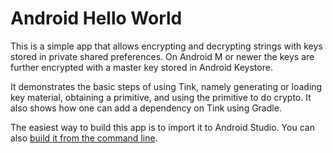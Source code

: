 # Android Hello World

This is a simple app that allows encrypting and decrypting strings
with keys stored in private shared preferences. On Android M or newer
the keys are further encrypted with a master key stored in Android
Keystore.

It demonstrates the basic steps of using Tink, namely generating or
loading key material, obtaining a primitive, and using the primitive
to do crypto. It also shows how one can add a dependency on Tink
using Gradle.

The easiest way to build this app is to import it to Android Studio. You can
also
[build it from the command line](https://developer.android.com/studio/build/building-cmdline).
